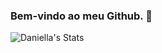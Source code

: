 ### Bem-vindo ao meu Github. 👋

![Daniella's Stats](https://github-readme-stats.vercel.app/api?username=daniellalima-code&theme=bear&show_icons=true)

<!--
**daniellalima-code/daniellalima-code** is a ✨ _special_ ✨ repository because its `README.md` (this file) appears on your GitHub profile.

Here are some ideas to get you started:

- 🔭 I’m currently working on ...
- 🌱 I’m currently learning ...
- 👯 I’m looking to collaborate on ...
- 🤔 I’m looking for help with ...
- 💬 Ask me about ...
- 📫 How to reach me: ...
- 😄 Pronouns: ...
- ⚡ Fun fact: ...
-->
